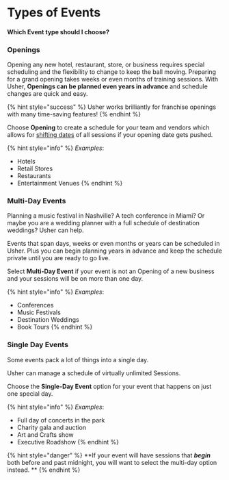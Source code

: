 # Types of Events

#### Which Event type should I choose?

### **Openings**

Opening any new hotel, restaurant, store, or business requires special scheduling and the flexibility to change to keep the ball moving. Preparing for a grand opening takes weeks or even months of training sessions. With Usher, **Openings can be planned even years in advance** and schedule changes are quick and easy.

{% hint style="success" %}
Usher works brilliantly for franchise openings with many time-saving features!
{% endhint %}

Choose **Opening** to create a schedule for your team and vendors which allows for [shifting dates](../openings-and-events/manage-opening.md#shift-dates) of all sessions if your opening date gets pushed.

{% hint style="info" %}
_Examples_: 

* Hotels
* Retail Stores
* Restaurants
* Entertainment Venues
{% endhint %}

### **Multi-Day Events**

Planning a music festival in Nashville? A tech conference in Miami? Or maybe you are a wedding planner with a full schedule of destination weddings? Usher can help.

Events that span days, weeks or even months or years can be scheduled in Usher. Plus you can begin planning years in advance and keep the schedule private until you are ready to go live. 

Select **Multi-Day Event** if your event is not an Opening of a new business and your sessions will be on more than one day.

{% hint style="info" %}
_Examples_: 

* Conferences
* Music Festivals 
* Destination Weddings
* Book Tours
{% endhint %}

### **Single Day Events**

Some events pack a lot of things into a single day. 

Usher can manage a schedule of virtually unlimited Sessions. 

Choose the **Single-Day Event** option for your event that happens on just one special day.

{% hint style="info" %}
_Examples_: 

* Full day of concerts in the park
* Charity gala and auction
* Art and Crafts show
* Executive Roadshow
{% endhint %}

{% hint style="danger" %}
**If your event will have sessions that **_**begin**_** both before and past midnight, you will want to select the multi-day option instead. **
{% endhint %}
